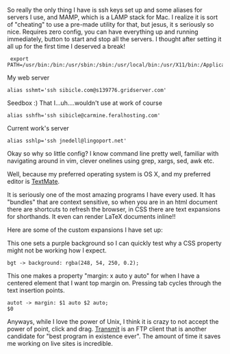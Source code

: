 So really the only thing I have is ssh keys set up and some aliases for servers I use, and MAMP, which is a LAMP stack for Mac. I realize it is sort of "cheating" to use a pre-made utility for that, but jesus, it s seriously so nice. Requires zero config, you can have everything up and running immediately, button to start and stop all the servers. I thought after setting it all up for the first time I deserved a break!

     export PATH=/usr/bin:/bin:/usr/sbin:/sbin:/usr/local/bin:/usr/X11/bin:/Applications/MPLAB/C30/bin:/Applications/MAMP/Library/bin

My web server

    alias sshmt='ssh sibicle.com@s139776.gridserver.com'

Seedbox :) That I...uh....wouldn't use at work of course

    alias sshfh='ssh sibicle@carmine.feralhosting.com'

Current work's server

    alias sshlp='ssh jnedell@lingoport.net'

Okay so why so little config? I know command line pretty well, familiar with navigating around in vim, clever onelines using grep, xargs, sed, awk etc.

Well, because my preferred operating system is OS X, and my preferred editor is [TextMate](http://macromates.com). 

It is seriously one of the most amazing programs I have every used. It has "bundles" that are context sensitive, so when you are in an html document there are shortcuts to refresh the browser, in CSS there are text expansions for shorthands. It even can render LaTeX documents inline!!

Here are some of the custom expansions I have set up:

This one sets a purple background so I can quickly test why a CSS property might not be working how I expect.

    bgt -> background: rgba(248, 54, 250, 0.2);

This one makes a property "margin: x auto y auto" for when I have a centered element that I want top margin on. Pressing tab cycles through the text insertion points.

    autot -> margin: $1 auto $2 auto;
    $0


Anyways, while I love the power of Unix, I think it is crazy to not accept the power of point, click and drag. [Transmit](http://panic.com/transmit/) is an FTP client that is another candidate for "best program in existence ever". The amount of time it saves me working on live sites is incredible.